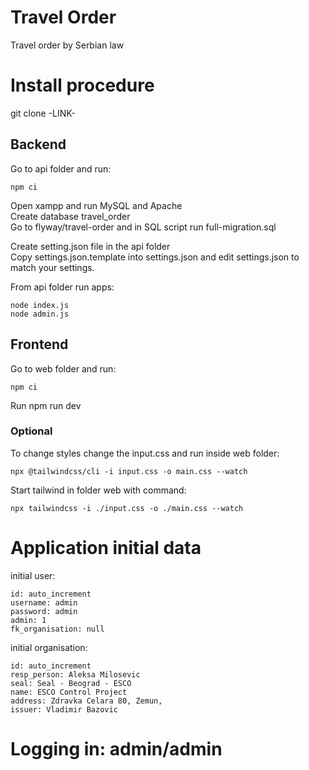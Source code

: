 # Travel Order
Travel order by Serbian law

# Install procedure

git clone -LINK-

## Backend

Go to api folder and run:

```
npm ci
```
Open xampp and run MySQL and Apache  
Create database travel_order   
Go to flyway/travel-order and in SQL script run full-migration.sql

Create setting.json file in the api folder  
Copy settings.json.template into settings.json and edit settings.json to match your settings.

From api folder run apps:

```
node index.js
node admin.js
```

## Frontend

Go to web folder and run:

```
npm ci
```

Run npm run dev

### Optional

To change styles change the input.css and run inside web folder:

```
npx @tailwindcss/cli -i input.css -o main.css --watch
```

Start tailwind in folder web with command:
```
npx tailwindcss -i ./input.css -o ./main.css --watch
```

# Application initial data

initial user:

``` 
id: auto_increment
username: admin
password: admin
admin: 1
fk_organisation: null
```

initial organisation:

```
id: auto_increment
resp_person: Aleksa Milosevic
seal: Seal - Beograd - ESCO
name: ESCO Control Project
address: Zdravka Celara 80, Zemun,
issuer: Vladimir Bazovic
```

# Logging in: admin/admin

